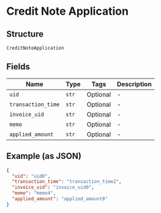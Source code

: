 
# Credit Note Application

## Structure

`CreditNoteApplication`

## Fields

| Name | Type | Tags | Description |
|  --- | --- | --- | --- |
| `uid` | `str` | Optional | - |
| `transaction_time` | `str` | Optional | - |
| `invoice_uid` | `str` | Optional | - |
| `memo` | `str` | Optional | - |
| `applied_amount` | `str` | Optional | - |

## Example (as JSON)

```json
{
  "uid": "uid0",
  "transaction_time": "transaction_time2",
  "invoice_uid": "invoice_uid0",
  "memo": "memo4",
  "applied_amount": "applied_amount8"
}
```


